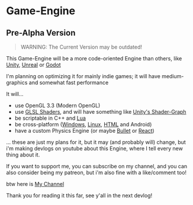 # Game-Engine
## Pre-Alpha Version

> WARNING: The Current Version may be outdated!

This Game-Engine will be a more code-oriented Engine than others, like [Unity](https://unity.com/), [Unreal](https://www.unrealengine.com/en-US) or [Godot](https://godotengine.org/)

I'm planning on optimizing it for mainly indie games; it will have medium-graphics and somewhat fast performance

It will...
- use OpenGL 3.3 (Modern OpenGL)
- use [GLSL Shaders](https://learnopengl.com/Getting-started/Shaders), and will have something like [Unity's Shader-Graph](https://unity.com/features/shader-graph)
- be scriptable in C++ and [Lua](https://www.lua.org/about.html)
- be cross-platform ([Windows](https://www.mingw-w64.org/), [Linux](https://gcc.gnu.org/), [HTML](https://emscripten.org/) and Android)
- have a custom Physics Engine (or maybe [Bullet](https://pybullet.org/wordpress/) or [React](https://www.reactphysics3d.com/))

... these are just my plans for it, but it may (and probably will) change, but i'm making devlogs on youtube about this Engine,
where I tell every new thing about it.

If you want to support me, you can subscribe on my channel, and you can also consider being my patreon, but i'm also fine with a like/comment too!

btw here is [My Channel](https://www.youtube.com/channel/UCR8z9TUZnUDvs0XR0DUEnmw)

Thank you for reading it this far, see y'all in the next devlog!
